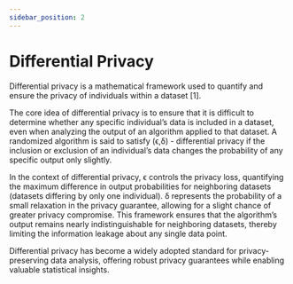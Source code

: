 ```yaml
---
sidebar_position: 2
---
```


# Differential Privacy

Differential privacy is a mathematical framework used to quantify and ensure the privacy of individuals within a dataset [1].

The core idea of differential privacy is to ensure that it is difficult to determine whether any specific individual’s data is included in a dataset, even when analyzing the output of an algorithm applied to that dataset. A randomized algorithm is said to satisfy (ϵ,δ) - differential privacy if the inclusion or exclusion of an individual’s data changes the probability of any specific output only slightly.

In the context of differential privacy, ϵ controls the privacy loss, quantifying the maximum difference in output probabilities for neighboring datasets (datasets differing by only one individual). δ represents the probability of a small relaxation in the privacy guarantee, allowing for a slight chance of greater privacy compromise. This framework ensures that the algorithm’s output remains nearly indistinguishable for neighboring datasets, thereby limiting the information leakage about any single data point.

Differential privacy has become a widely adopted standard for privacy-preserving data analysis, offering robust privacy guarantees while enabling valuable statistical insights.


